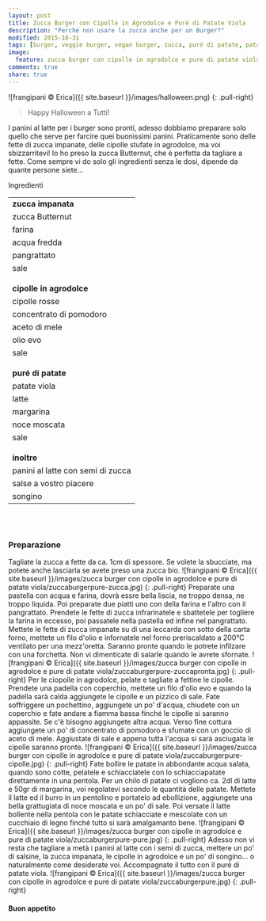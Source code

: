 ```yaml
---
layout: post
title: Zucca Burger con Cipolle in Agrodolce e Puré di Patate Viola
description: "Perché non usare la zucca anche per un Burger?"
modified: 2015-10-31
tags: [burger, veggie burger, vegan burger, zucca, puré di patate, patate viola, vegan]
image:
  feature: zucca burger con cipolle in agrodolce e pure di patate viola/zuccaburgerpure-header.jpg
comments: true
share: true
---
```


![frangipani © Erica]({{ site.baseurl }}/images/halloween.png)
{: .pull-right}

> Happy Halloween a Tutti!

I panini al latte per i burger sono pronti, adesso dobbiamo preparare solo quello che serve per farcire quei buonissimi panini. Praticamente sono delle fette di zucca impanate, delle cipolle stufate in agrodolce, ma voi sbizzarritevi! Io ho preso la zucca Butternut, che è perfetta da tagliare a fette. Come sempre vi do solo gli ingredienti senza le dosi, dipende da quante persone siete...


<div class="ingredients">
  <div class="ingredients-title">Ingredienti</div>
  <table>
    <tbody>
      <tr>
        <td colspan="2"><b>zucca impanata</b></td>
      </tr>
      <tr>
        <td>zucca Butternut</td>
      </tr>
      <tr>
        <td>farina</td>
      </tr>
      <tr>
        <td>acqua fredda</td>
      </tr>
      <tr>
        <td>pangrattato</td>
      </tr>
      <tr>
        <td>sale</td>
      </tr>
      <tr style="height: 15px;"></tr>
      <tr>          
        <td colspan="2"><b>cipolle in agrodolce</b></td>
      </tr>
      <tr>
        <td>cipolle rosse</td>
      </tr>
      <tr>
        <td>concentrato di pomodoro</td>
      </tr>
      <tr>
        <td>aceto di mele</td>
      </tr>
      <tr>
        <td>olio evo</td>
      </tr>
      <tr>
        <td>sale</td>
      </tr>
      <tr style="height: 15px;"></tr>
      <tr>          
        <td colspan="2"><b>puré di patate</b></td>
      </tr>
      <tr>
        <td>patate viola</td>
      </tr>
      <tr>
        <td>latte</td>
      </tr>
      <tr>
        <td>margarina</td>
      </tr>
      <tr>
        <td>noce moscata</td>
      </tr>
      <tr>
        <td>sale</td>
      </tr>
      <tr style="height: 15px;"></tr>
      <tr>          
        <td colspan="2"><b>inoltre</b></td>
      </tr>
      <tr>
        <td>panini al latte con semi di zucca</td>
      </tr>
      <tr>
        <td>salse a vostro piacere</td>
      </tr>
      <tr>
        <td>songino</td>
      </tr>
    </tbody>
  </table>
  <br></br>
</div>


<h3>
  <font color="grey">
    <i class="icon-cogs"></i>
  </font> Preparazione
</h3>

Tagliate la zucca a fette da ca. 1cm di spessore. Se volete la sbucciate, ma potete anche lasciarla se avete preso una zucca bio.
![frangipani © Erica]({{ site.baseurl }}/images/zucca burger con cipolle in agrodolce e pure di patate viola/zuccaburgerpure-zucca.jpg)
{: .pull-right}
Preparate una pastella con acqua e farina, dovrà essre bella liscia, ne troppo densa, ne troppo liquida. Poi preparate due piatti uno con della farina e l'altro con il pangrattato. Prendete le fette di zucca infrarinatele e sbattetele per togliere la farina in eccesso, poi passatele nella pastella ed infine nel pangrattato. Mettete le fette di zucca impanate su di una leccarda con sotto della carta forno, mettete un filo d'olio e infornatele nel forno preriscaldato a 200°C ventilato per una mezz'oretta. Saranno pronte quando le potrete infilzare con una forchetta. Non vi dimenticate di salarle quando le avrete sfornate.
![frangipani © Erica]({{ site.baseurl }}/images/zucca burger con cipolle in agrodolce e pure di patate viola/zuccaburgerpure-zuccapronta.jpg)
{: .pull-right}
Per le ciopolle in agrodolce, pelate e tagliate a fettine le cipolle. Prendete una padella con coperchio, mettete un filo d'olio evo e quando la padella sarà calda aggiungete le cipolle e un pizzico di sale. Fate soffriggere un pochettino, aggiungete un po' d'acqua, chiudete con un coperchio e fate andare a fiamma bassa finché le cipolle si saranno appassite. Se c'è bisogno aggiungete altra acqua. Verso fine cottura aggiungete un po' di concentrato di pomodoro e sfumate con un goccio di aceto di mele. Aggiustate di sale e appena tutta l'acqua si sarà asciugata le cipolle saranno pronte.
![frangipani © Erica]({{ site.baseurl }}/images/zucca burger con cipolle in agrodolce e pure di patate viola/zuccaburgerpure-cipolle.jpg)
{: .pull-right}
Fate bollire le patate in abbondante acqua salata, quando sono cotte, pelatele e schiacciatele con lo schiacciapatate direttamente in una pentola. Per un chilo di patate ci vogliono ca. 2dl di latte e 50gr di margarina, voi regolatevi secondo le quantità delle patate. Mettete il latte ed il burro in un pentolino e portatelo ad ebollizione, aggiungete una bella grattugiata di noce moscata e un po' di sale. Poi versate il latte bollente nella pentola con le patate schiacciate e mescolate con un cucchiaio di legno finché tutto si sarà amalgamanto bene.
![frangipani © Erica]({{ site.baseurl }}/images/zucca burger con cipolle in agrodolce e pure di patate viola/zuccaburgerpure-pure.jpg)
{: .pull-right}
Adesso non vi resta che tagliare a metà i panini al latte con i semi di zucca, mettere un po' di salsine, la zucca impanata, le cipolle in agrodolce e un po' di songino... o naturalmente come desiderate voi. Accompagnate il tutto con il puré di patate viola.
![frangipani © Erica]({{ site.baseurl }}/images/zucca burger con cipolle in agrodolce e pure di patate viola/zuccaburgerpure.jpg)
{: .pull-right}


<h4>Buon appetito
  <font color="red">
    <i class="icon-smile"></i>
  </font>
</h4>
